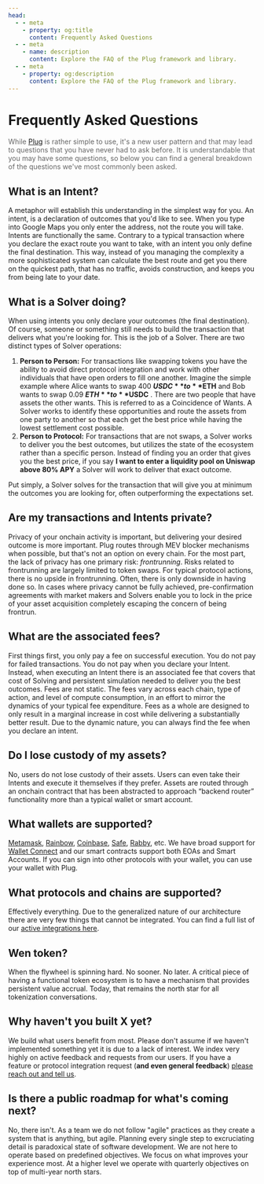```yaml
---
head:
  - - meta
    - property: og:title
      content: Frequently Asked Questions
  - - meta
    - name: description
      content: Explore the FAQ of the Plug framework and library.
  - - meta
    - property: og:description
      content: Explore the FAQ of the Plug framework and library.
---
```


# Frequently Asked Questions

<span style="color: rgba(0,0,0,0.6)">While [Plug](/) is rather simple to use, it's a new user pattern and that may lead to questions that you have never had to ask before. It is understandable that you may have some questions, so below you can find a general breakdown of the questions we've most commonly been asked.</span>

## What is an Intent?

A metaphor will establish this understanding in the simplest way for you. An intent, is a declaration of outcomes that you'd like to see. When you type into Google Maps you only enter the address, not the route you will take. Intents are functionally the same. Contrary to a typical transaction where you declare the exact route you want to take, with an intent you only define the final destination. This way, instead of you managing the complexity a more sophisticated system can calculate the best route and get you there on the quickest path, that has no traffic, avoids construction, and keeps you from being late to your date.

## What is a Solver doing?

When using intents you only declare your outcomes (the final destination). Of course, someone or something still needs to build the transaction that delivers what you're looking for. This is the job of a Solver. There are two distinct types of Solver operations:

1. **Person to Person:** For transactions like swapping tokens you have the ability to avoid direct protocol integration and work with other individuals that have open orders to fill one another. Imagine the simple example where Alice wants to swap 400 **$USDC** to **$ETH** and Bob wants to swap 0.09 **$ETH** to **$USDC** . There are two people that have assets the other wants. This is referred to as a Coincidence of Wants. A Solver works to identify these opportunities and route the assets from one party to another so that each get the best price while having the lowest settlement cost possible.
2. **Person to Protocol:** For transactions that are not swaps, a Solver works to deliver you the best outcomes, but utilizes the state of the ecosystem rather than a specific person. Instead of finding you an order that gives you the best price, if you say **I want to enter a liquidity pool on Uniswap above 80% APY** a Solver will work to deliver that exact outcome.

Put simply, a Solver solves for the transaction that will give you at minimum the outcomes you are looking for, often outperforming the expectations set.

## Are my transactions and Intents private?

Privacy of your onchain activity is important, but delivering your desired outcome is more important. Plug routes through MEV blocker mechanisms when possible, but that's not an option on every chain. For the most part, the lack of privacy has one primary risk: _frontrunning_. Risks related to frontrunning are largely limited to token swaps. For typical protocol actions, there is no upside in frontrunning. Often, there is only downside in having done so. In cases where privacy cannot be fully achieved, pre-confirmation agreements with market makers and Solvers enable you to lock in the price of your asset acquisition completely escaping the concern of being frontrun.

## What are the associated fees?

First things first, you only pay a fee on successful execution. You do not pay for failed transactions. You do not pay when you declare your Intent. Instead, when executing an Intent there is an associated fee that covers that cost of Solving and persistent simulation needed to deliver you the best outcomes. Fees are not static. The fees vary across each chain, type of action, and level of compute consumption, in an effort to mirror the dynamics of your typical fee expenditure. Fees as a whole are designed to only result in a marginal increase in cost while delivering a substantially better result. Due to the dynamic nature, you can always find the fee when you declare an intent.

## Do I lose custody of my assets?

No, users do not lose custody of their assets. Users can even take their Intents and execute it themselves if they prefer. Assets are routed through an onchain contract that has been abstracted to approach “backend router” functionality more than a typical wallet or smart account.

## What wallets are supported?

[Metamask](https://metamask.io/), [Rainbow](https://rainbow.me/), [Coinbase](https://www.coinbase.com/wallet/), [Safe](https://safe.global/), [Rabby](https://rabby.io/), etc. We have broad support for [Wallet Connect](https://walletconnect.com/) and our smart contracts support both EOAs and Smart Accounts. If you can sign into other protocols with your wallet, you can use your wallet with Plug.

## What protocols and chains are supported?

Effectively everything. Due to the generalized nature of our architecture there are very few things that cannot be integrated. You can find a full list of our [active integrations here](/introduction/integrations).

## Wen token?

When the flywheel is spinning hard. No sooner. No later. A critical piece of having a functional token ecosystem is to have a mechanism that provides persistent value accrual. Today, that remains the north star for all tokenization conversations.

## Why haven't you built X yet?

We build what users benefit from most. Please don't assume if we haven't implemented something yet it is due to a lack of interest. We index very highly on active feedback and requests from our users. If you have a feature or protocol integration request (**and even general feedback**) [please reach out and tell us](https://twitter.com/onplug_io).

## Is there a public roadmap for what's coming next?

No, there isn't. As a team we do not follow "agile" practices as they create a system that is anything, but agile. Planning every single step to excruciating detail is paradoxical state of software development. We are not here to operate based on predefined objectives. We focus on what improves your experience most. At a higher level we operate with quarterly objectives on top of multi-year north stars.
